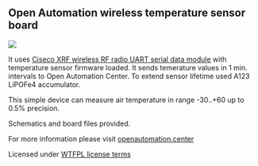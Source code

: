 ## Open Automation wireless temperature sensor board   

![](http://smartcontrol.lt/images/portfolio/S02.jpg)

It uses [Ciseco XRF wireless RF radio UART serial data module][] with temperature sensor firmware loaded. It sends temerature values in 1 min. intervals to Open Automation Center. To extend sensor lifetime used A123 LiPOFe4 accumulator.

  
This simple device can measure air temperature in range -30..+60 up to 0.5% precision. 
  
Schematics and board files provided. 
  
For more information please visit [openautomation.center](http://openautomation.center)

Licensed under [WTFPL license terms](http://www.wtfpl.net/)

[Ciseco XRF wireless RF radio UART serial data module]: http://shop.ciseco.co.uk/xrf-wireless-rf-radio-uart-serial-data-module-xbee-shaped/
